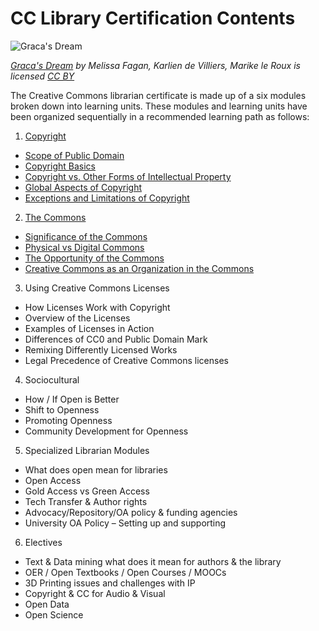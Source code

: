 # CC Library Certification Contents

![Graca's Dream](https://github.com/creativecommons/cc-cert-lib/blob/master/images/bookdash.jpg)

*[Graca's Dream](http://bookdash.github.io/bookdash-books/gracas-dream/en/) by Melissa Fagan, Karlien de Villiers, Marike le Roux is licensed [CC BY](https://creativecommons.org/licenses/by/4.0/)*

The Creative Commons librarian certificate is made up of a six modules broken down into learning units. These modules and learning units have been organized sequentially in a recommended learning path as follows:


1. 	[Copyright](copyright/index.md)
  * [Scope of Public Domain](copyright/public-domain.md)
  * [Copyright Basics](copyright/basics.md)
  * [Copyright vs. Other Forms of Intellectual Property](copyright/other-ip.md)
  * [Global Aspects of Copyright](copyright/global.md)
  * [Exceptions and Limitations of Copyright](copyright/exceptions-limitations.md)

2. [The Commons](commons/index.md)
  * [Significance of the Commons](commons/significance.md)
  * [Physical vs Digital Commons](commons/physical-digital.md)
  * [The Opportunity of the Commons](commons/opportunity.md)
  * [Creative Commons as an Organization in the Commons](commons/creative-commons.md)

3. Using Creative Commons Licenses
  * How Licenses Work with Copyright
  * Overview of the Licenses
  * Examples of Licenses in Action
  * Differences of CC0 and Public Domain Mark
  * Remixing Differently Licensed Works
  * Legal Precedence of Creative Commons licenses

4. Sociocultural 
  * How / If Open is Better
  * Shift to Openness
  * Promoting Openness
  * Community Development for Openness

5. Specialized Librarian Modules
  * What does open mean for libraries
  * Open Access
  * Gold Access vs Green Access
  * Tech Transfer & Author rights
  * Advocacy/Repository/OA policy & funding agencies
  * University OA Policy – Setting up and supporting

6. Electives
  * Text & Data mining what does it mean for authors & the library
  * OER / Open Textbooks / Open Courses / MOOCs
  * 3D Printing issues and challenges with IP
  * Copyright & CC for Audio & Visual
  * Open Data
  * Open Science

